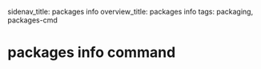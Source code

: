 sidenav_title: packages info
overview_title: packages info
tags: packaging, packages-cmd

# packages info command
